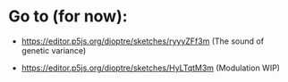 # Go to (for now):

* https://editor.p5js.org/dioptre/sketches/ryyyZFf3m (The sound of genetic variance)

* https://editor.p5js.org/dioptre/sketches/HyLTqtM3m (Modulation WIP)

